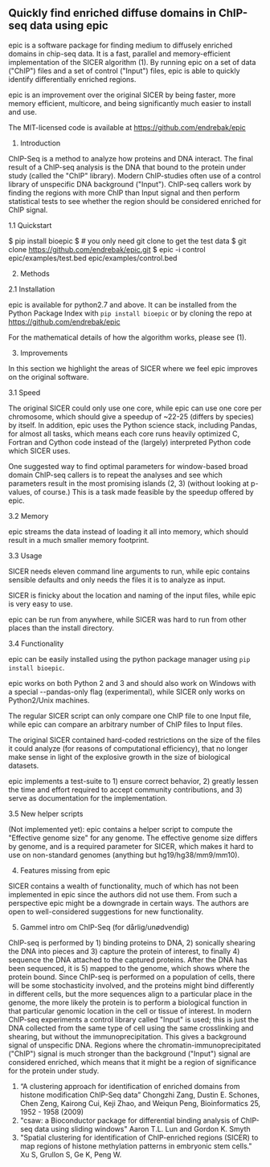 Quickly find enriched diffuse domains in ChIP-seq data using epic
------------------------------------------------------------------

epic is a software package for finding medium to diffusely enriched domains in
chip-seq data. It is a fast, parallel and memory-efficient implementation of the
SICER algorithm (1). By running epic on a set of data ("ChIP") files and a set
of control ("Input") files, epic is able to quickly identify differentially
enriched regions.

epic is an improvement over the original SICER by being faster, more memory
efficient, multicore, and being significantly much easier to install and use.

The MIT-licensed code is available at https://github.com/endrebak/epic

1. Introduction

ChIP-Seq is a method to analyze how proteins and DNA interact. The final result
of a ChIP-seq analysis is the DNA that bound to the protein under study (called
the "ChIP" library). Modern ChIP-studies often use of a control library of
unspecific DNA background ("Input"). ChIP-seq callers work by finding the
regions with more ChIP than Input signal and then perform statistical tests to
see whether the region should be considered enriched for ChIP signal.

1.1 Quickstart

$ pip install bioepic
$ # you only need git clone to get the test data
$ git clone https://github.com/endrebak/epic.git
$ epic -i control epic/examples/test.bed epic/examples/control.bed

2. Methods

2.1 Installation

epic is available for python2.7 and above. It can be installed from the Python
Package Index with `pip install bioepic` or by cloning the repo at
https://github.com/endrebak/epic

For the mathematical details of how the algorithm works, please see (1).

3. Improvements

In this section we highlight the areas of SICER where we feel epic improves
on the original software.

3.1 Speed

The original SICER could only use one core, while epic can use one core per
chromosome, which should give a speedup of ~22-25 (differs by species) by
itself. In addition, epic uses the Python science stack, including Pandas, for
almost all tasks, which means each core runs heavily optimized C, Fortran and
Cython code instead of the (largely) interpreted Python code which SICER uses.

One suggested way to find optimal parameters for window-based broad domain
ChIP-seq callers is to repeat the analyses and see which parameters result in
the most promising islands (2, 3) (without looking at p-values, of course.)
This is a task made feasible by the speedup offered by epic.

3.2 Memory

epic streams the data instead of loading it all into memory, which should result
in a much smaller memory footprint.

3.3 Usage

SICER needs eleven command line arguments to run, while epic contains sensible
defaults and only needs the files it is to analyze as input.

SICER is finicky about the location and naming of the input files, while epic is
very easy to use.

epic can be run from anywhere, while SICER was hard to run from other places
than the install directory.

3.4 Functionality

epic can be easily installed using the python package manager using `pip install
bioepic`.

epic works on both Python 2 and 3 and should also work on Windows with a special
--pandas-only flag (experimental), while SICER only works on Python2/Unix
machines.

The regular SICER script can only compare one ChIP file to one Input file, while
epic can compare an arbitrary number of ChIP files to Input files.

The original SICER contained hard-coded restrictions on the size of the files it
could analyze (for reasons of computational efficiency), that no longer make
sense in light of the explosive growth in the size of biological datasets.

epic implements a test-suite to 1) ensure correct behavior, 2) greatly lessen
the time and effort required to accept community contributions, and 3) serve as
documentation for the implementation.

3.5 New helper scripts

(Not implemented yet): epic contains a helper script to compute the "Effective genome size" for any
genome. The effective genome size differs by genome, and is a required parameter
for SICER, which makes it hard to use on non-standard genomes (anything but
hg19/hg38/mm9/mm10).

4. Features missing from epic

SICER contains a wealth of functionality, much of which has not been implemented
in epic since the authors did not use them. From such a perspective epic might
be a downgrade in certain ways. The authors are open to well-considered
suggestions for new functionality.

5. Gammel intro om ChIP-Seq (for dårlig/unødvendig)

ChIP-seq is performed by 1) binding proteins to DNA, 2) sonically shearing the
DNA into pieces and 3) capture the protein of interest, to finally 4) sequence
the DNA attached to the captured proteins. After the DNA has been sequenced, it
is 5) mapped to the genome, which shows where the protein bound. Since ChIP-seq
is performed on a population of cells, there will be some stochasticity
involved, and the proteins might bind differently in different cells, but the
more sequences align to a particular place in the genome, the more likely the
protein is to perform a biological function in that particular genomic location
in the cell or tissue of interest. In modern ChIP-seq experiments a control
library called "Input" is used; this is just the DNA collected from the same
type of cell using the same crosslinking and shearing, but without the
immunoprecipitation. This gives a background signal of unspecific DNA. Regions
where the chromatin-immunoprecipitated ("ChIP") signal is much stronger than the
background ("Input") signal are considered enriched, which means that it might
be a region of significance for the protein under study.


1. “A clustering approach for identification of enriched domains from histone
   modification ChIP-Seq data” Chongzhi Zang, Dustin E. Schones, Chen Zeng,
   Kairong Cui, Keji Zhao, and Weiqun Peng, Bioinformatics 25, 1952 - 1958
   (2009)
2. "csaw: a Bioconductor package for differential binding analysis of ChIP-seq
   data using sliding windows" Aaron T.L. Lun and Gordon K. Smyth
3. "Spatial clustering for identification of ChIP-enriched regions (SICER) to
   map regions of histone methylation patterns in embryonic stem cells." Xu S,
   Grullon S, Ge K, Peng W.
